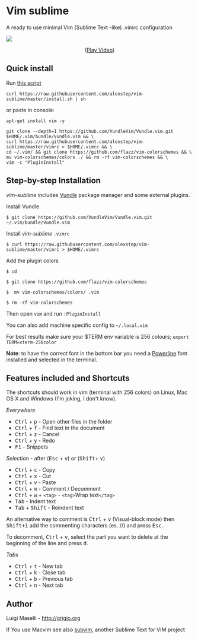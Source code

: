 # Vim sublime

A ready to use minimal Vim (Sublime Text -like) .vimrc configuration

![](vim-sublime.gif)

<p align="center">
	(<a href="https://github.com/alexstep/vim-sublime/raw/master/vim-sublime.gif">Play Video</a>)
</p>

## Quick install
Run [this script](https://github.com/alexstep/vim-sublime/blob/master/install.sh)

``` curl https://raw.githubusercontent.com/alexstep/vim-sublime/master/install.sh | sh ```

or paste in console:

```apt-get install vim -y```
```mkdir -p $HOME/.vim/bundle && \
git clone --depth=1 https://github.com/VundleVim/Vundle.vim.git $HOME/.vim/bundle/Vundle.vim && \
curl https://raw.githubusercontent.com/alexstep/vim-sublime/master/vimrc > $HOME/.vimrc && \
cd ~/.vim/ && git clone https://github.com/flazz/vim-colorschemes && \
mv vim-colorschemes/colors ./ && rm -rf vim-colorschemes && \
vim -c "PluginInstall"
```

## Step-by-step Installation

*vim-sublime* includes [Vundle](https://github.com/VundleVim/Vundle.vim) package manager and some external plugins.

Install Vundle

`$ git clone https://github.com/VundleVim/Vundle.vim.git ~/.vim/bundle/Vundle.vim`

Install *vim-sublime* `.vimrc`

`$ curl https://raw.githubusercontent.com/alexstep/vim-sublime/master/vimrc > $HOME/.vimrc`

Add the plugin colors

`$ cd`

`$ git clone https://github.com/flazz/vim-colorschemes`

`$  mv vim-colorschemes/colors/ .vim`

`$ rm -rf vim-colorschemes`

Then open `vim` and run
`:PluginInstall`

You can also add machine specific config to `~/.local.vim`

For best results make sure your $TERM env variable is 256 colours; `export TERM=xterm-256color`

**Note**: to have the correct font in the bottom bar you need a [Powerline](https://github.com/Lokaltog/powerline-fonts) font installed and selected in the terminal.

## Features included and Shortcuts

The shortcuts should work in vim (terminal with 256 colors) on Linux, Mac OS X and Windows (I'm joking, I don't know).

*Everywhere*

- <kbd>Ctrl</kbd> + <kbd>p</kbd> - Open other files in the folder
- <kbd>Ctrl</kbd> + <kbd>f</kbd> - Find text in the document
- <kbd>Ctrl</kbd> + <kbd>z</kbd> - Cancel
- <kbd>Ctrl</kbd> + <kbd>y</kbd> - Redo
- <kbd>F1</kbd>					 - Snippets

*Selection* - after (<kbd>Esc</kbd> + <kbd>v</kbd>) or (<kbd>Shift</kbd>+ <kbd>v</kbd>)

- <kbd>Ctrl</kbd> + <kbd>c</kbd> 		   - Copy
- <kbd>Ctrl</kbd> + <kbd>x</kbd> 		   - Cut
- <kbd>Ctrl</kbd> + <kbd>v</kbd> 		   - Paste
- <kbd>Ctrl</kbd> + <kbd>m</kbd> 		   - Comment / Decomment
- <kbd>Ctrl</kbd> + <kbd>w</kbd> + `<tag>` - `<tag>`Wrap text`</tag>`
- <kbd>Tab</kbd> 						   - Indent text
- <kbd>Tab</kbd> + <kbd>Shift</kbd> 	   - Reindent text

An alternative way to comment is <kbd>Ctrl</kbd> + <kbd>v</kbd> (Visual-block mode)
then <kbd>Shift+i</kbd> add the commenting characters (es. //) and press <kbd>Esc</kbd>.

To decomment, <kbd>Ctrl</kbd> + <kbd>v</kbd>, select the part you want to delete at the beginning
of the line and press <kbd>d</kbd>.

*Tabs*

- <kbd>Ctrl</kbd> + <kbd>t</kbd> - New tab
- <kbd>Ctrl</kbd> + <kbd>k</kbd> - Close tab
- <kbd>Ctrl</kbd> + <kbd>b</kbd> - Previous tab
- <kbd>Ctrl</kbd> + <kbd>n</kbd> - Next tab

## Author

Luigi Maselli - http://grigio.org

If You use Macvim see also [subvim](https://github.com/fatih/subvim), another Sublime Text for VIM project

